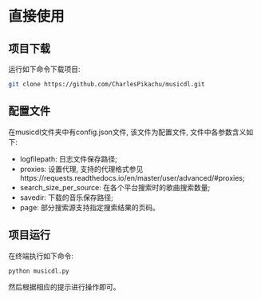 # 直接使用


## 项目下载
运行如下命令下载项目:
```sh
git clone https://github.com/CharlesPikachu/musicdl.git
```


## 配置文件
在musicdl文件夹中有config.json文件, 该文件为配置文件, 文件中各参数含义如下:
- logfilepath: 日志文件保存路径;
- proxies: 设置代理, 支持的代理格式参见https://requests.readthedocs.io/en/master/user/advanced/#proxies;
- search_size_per_source: 在各个平台搜索时的歌曲搜索数量;
- savedir: 下载的音乐保存路径;
- page: 部分搜索源支持指定搜索结果的页码。


## 项目运行
在终端执行如下命令:
```sh
python musicdl.py
```
然后根据相应的提示进行操作即可。